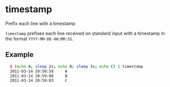 # timestamp
Prefix each line with a timestamp

`timestamp` prefixes each line received on standard input with a
timestamp in the format `YYYY-MM-DD HH:MM:SS`.

## Example

```sh
  $ (echo A; sleep 2s; echo B; sleep 3s; echo C) | timestamp
  2011-03-14 20:58:58     A
  2011-03-14 20:59:00     B
  2011-03-14 20:59:03     C
```
